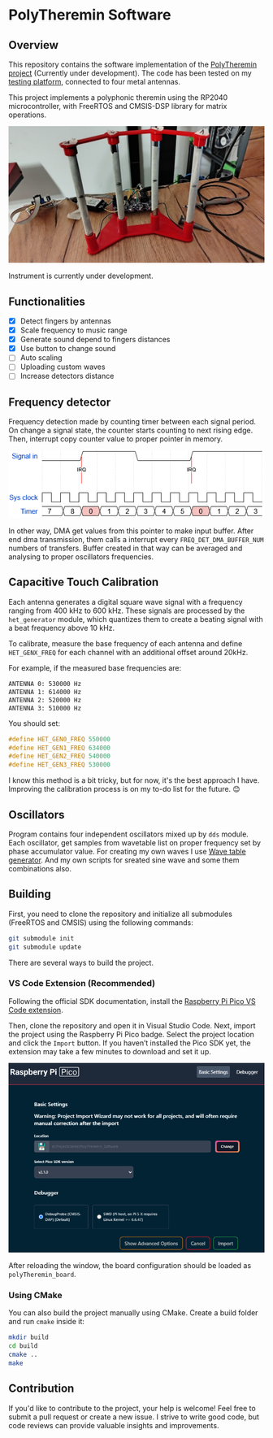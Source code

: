 # PolyTheremin Software  

## Overview  

This repository contains the software implementation of the [PolyTheremin project](https://github.com/MiCyg/PolyTheremin) (Currently under development). The code has been tested on my [testing platform](https://github.com/MiCyg/PolyTheremin_Hardware), connected to four metal antennas.  

This project implements a polyphonic theremin using the RP2040 microcontroller, with FreeRTOS and CMSIS-DSP library for matrix operations.  

![PolyTheremin under development](doc/PolyTheremin_testPlatform.png)

Instrument is currently under development.


## Functionalities

- [X] Detect fingers by antennas
- [X] Scale frequency to music range
- [X] Generate sound depend to fingers distances
- [X] Use button to change sound
- [ ] Auto scaling
- [ ] Uploading custom waves
- [ ] Increase detectors distance

## Frequency detector

Frequency detection made by counting timer between each signal period. On change a signal state, the counter starts counting to next rising edge. Then, interrupt copy counter value to proper pointer in memory. 

![Frequency detector](doc/freq_det.png)

In other way, DMA get values from this pointer to make input buffer. After end dma transmission, them calls a interrupt every `FREQ_DET_DMA_BUFFER_NUM` numbers of transfers. 
Buffer created in that way can be averaged and analysing to proper oscillators frequencies.

## Capacitive Touch Calibration  

Each antenna generates a digital square wave signal with a frequency ranging from 400 kHz to 600 kHz. These signals are processed by the `het_generator` module, which quantizes them to create a beating signal with a beat frequency above 10 kHz.  

To calibrate, measure the base frequency of each antenna and define `HET_GENX_FREQ` for each channel with an additional offset around 20kHz.  

For example, if the measured base frequencies are:  

```
ANTENNA 0: 530000 Hz  
ANTENNA 1: 614000 Hz  
ANTENNA 2: 520000 Hz  
ANTENNA 3: 510000 Hz  
```  

You should set:  

```c  
#define HET_GEN0_FREQ 550000  
#define HET_GEN1_FREQ 634000  
#define HET_GEN2_FREQ 540000  
#define HET_GEN3_FREQ 530000  
```  

I know this method is a bit tricky, but for now, it's the best approach I have. Improving the calibration process is on my to-do list for the future. 😊

## Oscillators

Program contains four independent oscillators mixed up by `dds` module. Each oscillator, get samples from wavetable list on proper frequency set by phase accumulator value.
For creating my own waves I use [Wave table generator](http://www.gaudi.ch/WaveGenerator/).
And my own scripts for sreated sine wave and some them combinations also.



## Building  

First, you need to clone the repository and initialize all submodules (FreeRTOS and CMSIS) using the following commands:  

```sh  
git submodule init  
git submodule update  
```  

There are several ways to build the project.  

### VS Code Extension (Recommended)  

Following the official SDK documentation, install the [Raspberry Pi Pico VS Code extension](https://datasheets.raspberrypi.com/pico/getting-started-with-pico.pdf#vscode-extension).  

Then, clone the repository and open it in Visual Studio Code. Next, import the project using the Raspberry Pi Pico badge. Select the project location and click the `Import` button. If you haven’t installed the Pico SDK yet, the extension may take a few minutes to download and set it up.  

![Example of project import](doc/import_project.png)  

After reloading the window, the board configuration should be loaded as `polyTheremin_board`.  

### Using CMake  

You can also build the project manually using CMake. Create a build folder and run `cmake` inside it:  

```sh  
mkdir build  
cd build  
cmake ..  
make  
```  

## Contribution  

If you'd like to contribute to the project, your help is welcome! Feel free to submit a pull request or create a new issue. I strive to write good code, but code reviews can provide valuable insights and improvements.  
